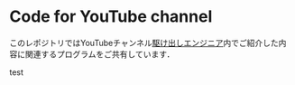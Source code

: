# Code for YouTube channel
このレポジトリではYouTubeチャンネル[駆け出しエンジニア](https://www.youtube.com/@kengineeeer/)内でご紹介した内容に関連するプログラムをご共有しています．

test